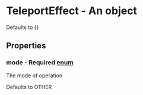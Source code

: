 

# TeleportEffect - An object



Defaults to {}



## Properties



### mode - Required [enum](enum)



 The mode of operation



Defaults to OTHER

